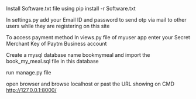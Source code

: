 Install Software.txt file using
pip install -r Software.txt

In settings.py add your Email ID and password to send otp via mail to 
other users while they are registering on this site

To access payment method In views.py file of myuser app 
enter your Secret Merchant Key of Paytm Business account

Create a mysql database name bookmymeal
and import the book_my_meal.sql file in this database

run manage.py file

open browser and browse localhost or past the URL showing on CMD 
http://127.0.0.1:8000/

